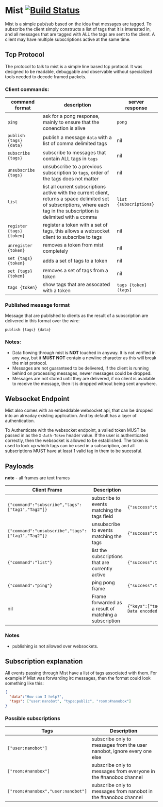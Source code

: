 # Mist [![Build Status](https://travis-ci.org/nanopack/mist.svg)](https://travis-ci.org/nanopack/mist)

Mist is a simple pub/sub based on the idea that messages are tagged. To subscribe the client simply constructs a list of tags that it is interested in, and all messages that are tagged with ALL the tags are sent to the client. A client may have multiple subscriptions active at the same time.

## Tcp Protocol

The protocol to talk to mist is a simple line based tcp protocol. It was designed to be readable, debuggable and observable without specialized tools needed to decode framed packets.

### Client commands:

| command format | description | server response |
| --- | --- | --- |
| `ping` | ask for a pong response, mainly to ensure that the conenction is alive | `pong`
| `publish {tags} {data}` | publish a message `data` with a list of comma delimited tags | nil |
| `subscribe {tags}` | subscribe to messages that contain ALL tags in `tags` |  nil |
| `unsubscribe {tags}` | unsubscribe to a previous subscription to `tags`, order of the tags does not matter | nil |
| `list` | list all current subscriptions active with the current client, returns a space delimited set of subscriptions, where each tag in the subscription is delimited with a comma | `list {subscriptions}` |
| `register {tags} {token}` | register a token with a set of tags, this allows a websocket client to subscribe to tags | nil |
| `unregister {token}` | removes a token from mist completely | nil |
| `set {tags} {token}` | adds a set of tags to a token | nil |
| `set {tags} {token}` | removes a set of tags from a token | nil |
| `tags {token}` | show tags that are assocated with a token | `tags {token} {tags}` |

### Published message format

Message that are published to clients as the result of a subscription are delivered in this format over the wire:

`publish {tags} {data}`

### Notes:

- Data flowing through mist is **NOT** touched in anyway. It is not verified in any way, but it **MUST NOT** contain a newline character as this will break the mist protocol.
- Messages are not guaranteed to be delivered, if the client is running behind on processing messages, newer messages could be dropped.
- Messages are not stored until they are delivered, if no client is available to receive the message, then it is dropped without being sent anywhere.

## Websocket Endpoint

Mist also comes with an embeddable websocket api, that can be dropped into an alreaday existing application. And by default has a layer of authentication.

To Authenticate with the websocket endpoint, a valied token MUST be passed in as the `X-Auth-Token` header value. If the user is authenticated correctly, then the websocket is allowed to be established. The token is used to look up which tags can be used in a subscription, and all subscriptions MUST have at least 1 valid tag in them to be sucessful.

## Payloads

**note** - all frames are text frames

| Client Frame | Description | Server Frame |
| --- | --- | --- |
| `{"command":"subscribe","tags":["tag1","Tag2"]}` | subscribe to events matching the tags field | `{"success":true,"command":"subscribe"}` |
| `{"command":"unsubscribe","tags":["tag1","Tag2"]}` | unsubscribe to events matching the tags | `{"success":true,"command":"unsubscribe"}` |
| `{"command":"list"}` | list the subscriptions that are currently active | `{"success":true,"command":"list"}` |
| `{"command":"ping"}` | ping pong frame | `{"success":true,"command":"ping"}` |
| nil | Frame forwarded as a result of matching a subscription | `{"keys":["tag1","tag2"],"data":"Opaque Data encoded as a json string"}` |


### Notes
- publishing is not allowed over websockets.

## Subscription explanation

All events passing through Mist have a list of tags associated with them. For example if Mist was forwarding irc messages, then the format could look something like this:

```json
{
  "data":"How can I help?",
  "tags": ["user:nanobot", "type:public", "room:#nanobox"]
}
```

### Possible subscriptions

| Tags | Description |
| --- | --- |
| `["user:nanobot"]` | subscribe only to messages from the user nanobot, ignore every one else |
| `["room:#nanobox"]` | subscribe only to messages from everyone in the #nanobox channel |
| `["room:#nanobox","user:nanobot"]` | subscribe only to messages from nanobot in the #nanobox channel |